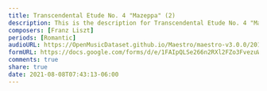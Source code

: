 ```yaml
---
title: Transcendental Etude No. 4 "Mazeppa" (2)
description: This is the description for Transcendental Etude No. 4 "Mazeppa" by Franz Liszt
composers: [Franz Liszt]
periods: [Romantic]
audioURL: https://OpenMusicDataset.github.io/Maestro/maestro-v3.0.0/2015/MIDI-Unprocessed_R1_D2-13-20_mid--AUDIO-from_mp3_17_R1_2015_wav--4.midi
formURL: https://docs.google.com/forms/d/e/1FAIpQLSe266n2RXl2FZo3FvezuWHN0saz--0ExVduf72Ze9j7TVcoxw/viewform
comments: true
share: true
date: 2021-08-08T07:43:13-06:00
---
```

